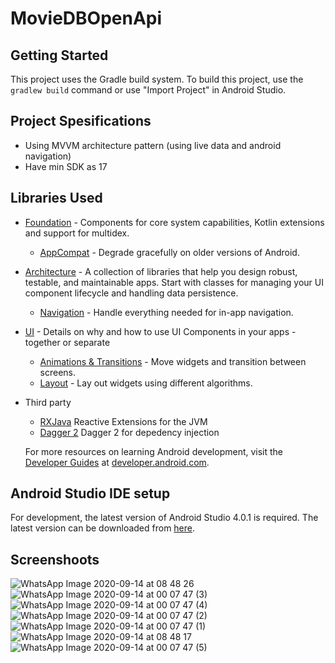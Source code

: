 # MovieDBOpenApi

Getting Started
---------------
This project uses the Gradle build system. To build this project, use the
`gradlew build` command or use "Import Project" in Android Studio.


Project Spesifications
----------------------
* Using MVVM architecture pattern (using live data and android navigation)
* Have min SDK as 17


Libraries Used
--------------
* [Foundation][0] - Components for core system capabilities, Kotlin extensions and support for
  multidex.
  * [AppCompat][1] - Degrade gracefully on older versions of Android.
* [Architecture][10] - A collection of libraries that help you design robust, testable, and
  maintainable apps. Start with classes for managing your UI component lifecycle and handling data
  persistence.
  * [Navigation][14] - Handle everything needed for in-app navigation.
* [UI][30] - Details on why and how to use UI Components in your apps - together or separate
  * [Animations & Transitions][31] - Move widgets and transition between screens.
  * [Layout][35] - Lay out widgets using different algorithms.
* Third party
  * [RXJava][91] Reactive Extensions for the JVM
  * [Dagger 2][92] Dagger 2 for depedency injection

  For more resources on learning Android development, visit the
  [Developer Guides](https://developer.android.com/guide/) at
  [developer.android.com](https://developer.android.com).

[0]: https://developer.android.com/jetpack/foundation/
[1]: https://developer.android.com/topic/libraries/support-library/packages#v7-appcompat
[4]: https://developer.android.com/training/testing/
[10]: https://developer.android.com/jetpack/arch/
[14]: https://developer.android.com/topic/libraries/architecture/navigation/
[30]: https://developer.android.com/jetpack/ui/
[31]: https://developer.android.com/training/animation/
[34]: https://developer.android.com/guide/components/fragments
[35]: https://developer.android.com/guide/topics/ui/declaring-layout
[91]: https://github.com/ReactiveX/RxJava
[92]: https://github.com/google/dagger

Android Studio IDE setup
------------------------
For development, the latest version of Android Studio 4.0.1 is required. The latest version can be
downloaded from [here](https://developer.android.com/studio/).

Screenshoots 
------------------------
![WhatsApp Image 2020-09-14 at 08 48 26](https://user-images.githubusercontent.com/17407370/93036063-f4a97780-f668-11ea-90b0-de0d7528c46c.jpeg)
![WhatsApp Image 2020-09-14 at 00 07 47 (3)](https://user-images.githubusercontent.com/17407370/93024365-29dda780-f620-11ea-8637-29b7eb9cc5ca.jpeg)
![WhatsApp Image 2020-09-14 at 00 07 47 (4)](https://user-images.githubusercontent.com/17407370/93024370-2d712e80-f620-11ea-9454-cb6f882c659b.jpeg)
![WhatsApp Image 2020-09-14 at 00 07 47 (2)](https://user-images.githubusercontent.com/17407370/93024362-24805d00-f620-11ea-9c1a-55057b0e4e8d.jpeg)
![WhatsApp Image 2020-09-14 at 00 07 47 (1)](https://user-images.githubusercontent.com/17407370/93036293-b5c7f180-f669-11ea-99e7-ba9c22a44a4a.jpeg)
![WhatsApp Image 2020-09-14 at 08 48 17](https://user-images.githubusercontent.com/17407370/93036027-dcd1f380-f668-11ea-8564-8b46e52c778a.jpeg)
![WhatsApp Image 2020-09-14 at 00 07 47 (5)](https://user-images.githubusercontent.com/17407370/93024372-2f3af200-f620-11ea-8f96-d916f85fb177.jpeg)



